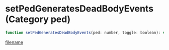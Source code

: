 # setPedGeneratesDeadBodyEvents (Category ped)

```js
function setPedGeneratesDeadBodyEvents(ped: number, toggle: boolean): void
```

[filename](setPedGeneratesDeadBodyEvents_m.md ':include')